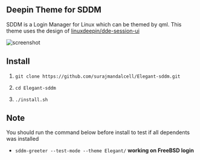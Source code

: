 ## Deepin Theme for SDDM

SDDM is a Login Manager for Linux which can be themed by qml. This theme uses the design of [linuxdeepin/dde-session-ui](https://github.com/linuxdeepin/dde-session-ui)


![screenshot](https://github.com/surajmandalcell/Elegant-sddm/blob/master/Elegant/preview.png?raw=true)

## Install
1. `git clone https://github.com/surajmandalcell/Elegant-sddm.git`

2. `cd Elegant-sddm`

3. `./install.sh`

## Note

You should run the command below before install to test if all dependents was installed

- `sddm-greeter --test-mode --theme Elegant/`
**working on FreeBSD login**
